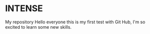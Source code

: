 # INTENSE
My repository
Hello everyone this is my first test with
Git Hub, I'm so excited to learn some new skills.

